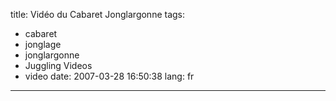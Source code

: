 title: Vidéo du Cabaret Jonglargonne
tags:
  - cabaret
  - jonglage
  - jonglargonne
  - Juggling Videos
  - video
date: 2007-03-28 16:50:38
lang: fr
---

<object width="480" height="385"><param name="movie" value="http://www.youtube.com/v/_8pt9m4Pd_E&hl=fr&fs=1&"></param><param name="allowFullScreen" value="true"></param><param name="allowscriptaccess" value="always"></param><embed src="http://www.youtube.com/v/_8pt9m4Pd_E&hl=fr&fs=1&" type="application/x-shockwave-flash" allowscriptaccess="always" allowfullscreen="true" width="480" height="385"></embed></object>